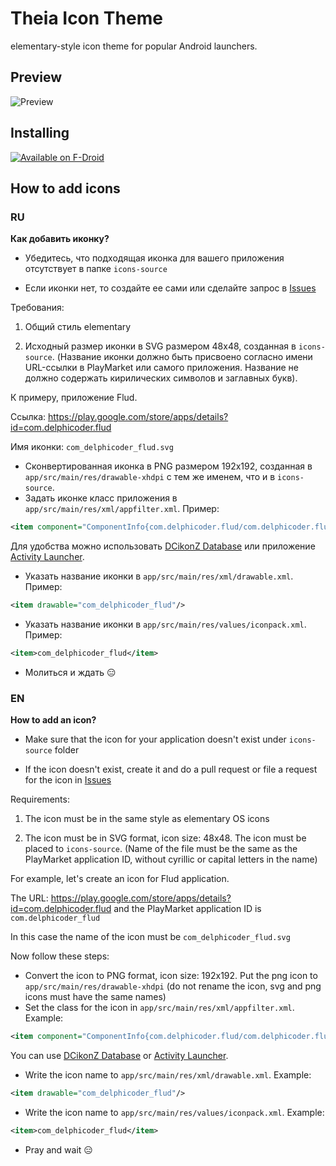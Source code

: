 # Theia Icon Theme

elementary-style icon theme for popular Android launchers.

## Preview
![Preview](http://40.media.tumblr.com/e6dd26e298c5a6ccac1df2cb82d3214c/tumblr_inline_nroq9ekTbM1tp1n7a_500.png)

## Installing
[![Available on F-Droid](http://storage1.static.itmages.ru/i/15/0718/h_1437239002_7516422_0f53ea8613.png)](https://f-droid.org/app/com.elementarytoday.theia)

## How to add icons

### RU

<b>Как добавить иконку?</b>
* Убедитесь, что подходящая иконка для вашего приложения отсутствует в папке `icons-source`

* Если иконки нет, то создайте ее сами или сделайте запрос  в [Issues](https://github.com/varlesh/elementary-style/issues)

Требования:

1. Общий стиль elementary

2. Исходный размер иконки в SVG размером 48x48, созданная в `icons-source`. (Название иконки должно быть присвоено согласно имени URL-ссылки в PlayMarket или самого приложения. Название не должно содержать кирилических символов и заглавных букв).

К примеру, приложение Flud.

Ссылка: https://play.google.com/store/apps/details?id=com.delphicoder.flud

Имя иконки: `com_delphicoder_flud.svg`

* Сконвертированная иконка в PNG размером 192x192, созданная в `app/src/main/res/drawable-xhdpi` с тем же именем, что и в `icons-source`.
* Задать иконке класс приложения в `app/src/main/res/xml/appfilter.xml`.
Пример:
```xml
<item component="ComponentInfo{com.delphicoder.flud/com.delphicoder.flud.MainActivity}" drawable="com_delphicoder_flud"/>
```
Для удобства можно использовать [DCikonZ Database](http://czarnomorski.pl/search.php) или приложение [Activity Launcher](https://play.google.com/store/apps/details?id=de.szalkowski.activitylauncher&hl=ru).

* Указать название иконки в `app/src/main/res/xml/drawable.xml`.
Пример:
```xml
<item drawable="com_delphicoder_flud"/>
```
* Указать название иконки в `app/src/main/res/values/iconpack.xml`.
Пример:
```xml
<item>com_delphicoder_flud</item>
```
* Молиться и ждать :expressionless:

### EN

<b>How to add an icon?</b>
* Make sure that the icon for your application doesn't exist under `icons-source` folder

* If the icon doesn't exist, create it and do a pull request or file a request for the icon in [Issues](https://github.com/varlesh/elementary-style/issues)

Requirements:

1. The icon must be in the same style as elementary OS icons

2. The icon must be in SVG format, icon size: 48x48. The icon must be placed to `icons-source`. (Name of the file must be the same as the PlayMarket application ID, without cyrillic or capital letters in the name)

For example, let's create an icon for Flud application.

The URL: https://play.google.com/store/apps/details?id=com.delphicoder.flud and the PlayMarket application ID is `com.delphicoder_flud`

In this case the name of the icon must be `com_delphicoder_flud.svg`

Now follow these steps:

* Convert the icon to PNG format, icon size: 192x192. Put the png icon to `app/src/main/res/drawable-xhdpi` (do not rename the icon, svg and png icons must have the same names)
* Set the class for the icon in `app/src/main/res/xml/appfilter.xml`.
Example:
```xml
<item component="ComponentInfo{com.delphicoder.flud/com.delphicoder.flud.MainActivity}" drawable="com_delphicoder_flud"/>
```
You can use [DCikonZ Database](http://czarnomorski.pl/search.php) or [Activity Launcher](https://play.google.com/store/apps/details?id=de.szalkowski.activitylauncher).

* Write the icon name to `app/src/main/res/xml/drawable.xml`.
Example:
```xml
<item drawable="com_delphicoder_flud"/>
```
* Write the icon name to `app/src/main/res/values/iconpack.xml`.
Example:
```xml
<item>com_delphicoder_flud</item>
```
* Pray and wait :expressionless:
